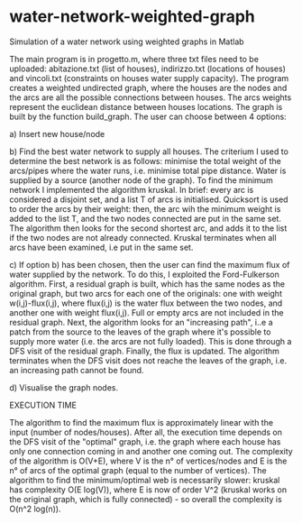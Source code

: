 # water-network-weighted-graph
Simulation of a water network using weighted graphs in Matlab

The main program is in progetto.m, where three txt files need to be uploaded: abitazione.txt (list of houses), indirizzo.txt (locations of houses) and vincoli.txt (constraints on houses water supply capacity).
The program creates a weighted undirected graph, where the houses are the nodes and the arcs are all the possible connections between houses. The arcs weights represent the euclidean distance between houses locations. The graph is built by the function build_graph.
The user can choose between 4 options: 

a) Insert new house/node

b) Find the best water network to supply all houses. The criterium I used to determine the best network is as follows: minimise the total weight of the arcs/pipes where the water runs, i.e. minimise total pipe distance. Water is supplied by a source (another node of the graph). To find the minimum network I implemented the algorithm kruskal. In brief: every arc is considered a disjoint set, and a list T of arcs is initialised. Quicksort is used to order the arcs by their weight: then, the arc wih the minimum weight is added to the list T, and the two nodes connected are put in the same set. The algorithm then looks for the second shortest arc, and adds it to the list if the two nodes are not already connected. Kruskal terminates when all arcs have been examined, i.e put in the same set. 

c) If option b) has been chosen, then the user can find the maximum flux of water supplied by the network. To do this, I exploited the Ford-Fulkerson algorithm. First, a residual graph is built, which has the same nodes as the original graph, but two arcs for each one of the originals: one with weight w(i,j)-flux(i,j), where flux(i,j) is the water flux between the two nodes, and another one with weight flux(i,j). Full or empty arcs are not included in the residual graph.
Next, the algorithm looks for an "increasing path", i..e a patch from the source to the leaves of the graph where it's possible to supply more water (i.e. the arcs are not fully loaded). This is done through a DFS visit of the residual graph. Finally, the flux is updated. 
The algorithm terminates when the DFS visit does not reache the leaves of the graph, i.e. an increasing path cannot be found.

d) Visualise the graph nodes. 


EXECUTION TIME

The algorithm to find the maximum flux is approximately linear with the input (number of nodes/houses). After all, the execution time depends on the DFS visit of the "optimal" graph, i.e. the graph where each house has only one connection coming in and another one coming out. The complexity of the algorithm is O(V+E), where V is the n° of vertices/nodes and E is the n° of arcs of the optimal graph (equal to the number of vertices).
The algorithm to find the minimum/optimal web is necessarily slower: kruskal has complexity O(E log(V)), where E is now of order V^2 (kruskal works on the original graph, which is fully connected) - so overall the complexity is O(n^2 log(n)).
